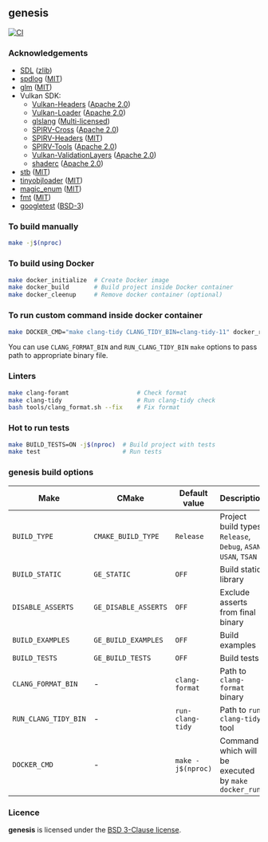 ## genesis

[![CI](https://github.com/hogletgames/genesis/actions/workflows/ci.yml/badge.svg?branch=master)](https://github.com/hogletgames/genesis/actions/workflows/ci.yml)

### Acknowledgements

- [SDL](https://www.libsdl.org) ([zlib](https://www.libsdl.org/license.php))
- [spdlog](https://github.com/gabime/spdlog) ([MIT](https://github.com/gabime/spdlog/blob/v1.8.2/LICENSE))
- [glm](https://github.com/g-truc/glm) ([MIT](https://github.com/g-truc/glm/blob/0.9.9.8/copying.txt))
- Vulkan SDK:
  - [Vulkan-Headers](https://github.com/KhronosGroup/Vulkan-Headers) ([Apache 2.0](https://github.com/KhronosGroup/Vulkan-Headers/blob/sdk-1.2.162.0/LICENSE.txt))
  - [Vulkan-Loader](https://github.com/KhronosGroup/Vulkan-Loader) ([Apache 2.0](https://github.com/KhronosGroup/Vulkan-Loader/blob/sdk-1.2.162.0/LICENSE.txt))
  - [glslang](https://github.com/KhronosGroup/glslang) ([Multi-licensed](https://github.com/KhronosGroup/glslang/blob/11.1.0/LICENSE.txt))
  - [SPIRV-Cross](https://github.com/KhronosGroup/SPIRV-Cross) ([Apache 2.0](https://github.com/KhronosGroup/SPIRV-Cross/blob/2021-01-15/LICENSE))
  - [SPIRV-Headers](https://github.com/KhronosGroup/SPIRV-Headers) ([MIT](https://github.com/KhronosGroup/SPIRV-Headers/blob/1.5.4.raytracing.fixed/LICENSE))
  - [SPIRV-Tools](https://github.com/KhronosGroup/SPIRV-Tools) ([Apache 2.0](https://github.com/KhronosGroup/SPIRV-Tools/blob/v2020.6/LICENSE))
  - [Vulkan-ValidationLayers](https://github.com/KhronosGroup/Vulkan-ValidationLayers) ([Apache 2.0](https://github.com/KhronosGroup/Vulkan-ValidationLayers/blob/sdk-1.2.162.0/LICENSE.txt))
  - [shaderc](https://github.com/google/shaderc) ([Apache 2.0](https://github.com/google/shaderc/blob/v2020.4/LICENSE))
- [stb](https://github.com/nothings/stb) ([MIT](https://github.com/nothings/stb/blob/b42009b3b9d4ca35bc703f5310eedc74f584be58/LICENSE))
- [tinyobjloader](https://github.com/tinyobjloader/tinyobjloader) ([MIT](https://github.com/tinyobjloader/tinyobjloader/blob/v2.0.0rc8/LICENSE))
- [magic_enum](https://github.com/Neargye/magic_enum) ([MIT](https://github.com/Neargye/magic_enum/blob/v0.7.2/LICENSE))
- [fmt](https://github.com/fmtlib/fmt) ([MIT](https://github.com/fmtlib/fmt/blob/7.1.3/LICENSE.rst))
- [googletest](https://github.com/google/googletest) ([BSD-3](https://github.com/google/googletest/blob/release-1.10.0/LICENSE))

### To build manually

```bash
make -j$(nproc)
```

### To build using Docker

```bash
make docker_initialize  # Create Docker image
make docker_build       # Build project inside Docker container
make docker_cleenup     # Remove docker container (optional)
```

### To run custom command inside docker container

```bash
make DOCKER_CMD="make clang-tidy CLANG_TIDY_BIN=clang-tidy-11" docker_run
```

You can use `CLANG_FORMAT_BIN` and `RUN_CLANG_TIDY_BIN` `make` options to pass path to
appropriate binary file.

### Linters

```bash
make clang-foramt                   # Check format
make clang-tidy                     # Run clang-tidy check
bash tools/clang_format.sh --fix    # Fix format
```

### Hot to run tests

```bash
make BUILD_TESTS=ON -j$(nproc)  # Build project with tests
make test                       # Run tests
```

### genesis build options

| Make | CMake | Default value| Description |
|------|-------|--------------|-------------|
| `BUILD_TYPE` | `CMAKE_BUILD_TYPE` | `Release` | Project build types: `Release`, `Debug`, `ASAN`, `USAN`, `TSAN` |
| `BUILD_STATIC` | `GE_STATIC` | `OFF` | Build static library |
| `DISABLE_ASSERTS` | `GE_DISABLE_ASSERTS` | `OFF` | Exclude asserts from final binary |
| `BUILD_EXAMPLES` | `GE_BUILD_EXAMPLES` | `OFF` | Build examples |
| `BUILD_TESTS` | `GE_BUILD_TESTS` | `OFF` | Build tests |
| `CLANG_FORMAT_BIN` | - | `clang-format` | Path to `clang-format` binary |
| `RUN_CLANG_TIDY_BIN` | - | `run-clang-tidy` | Path to `run-clang-tidy` tool |
| `DOCKER_CMD` | - | `make -j$(nproc)` | Command which will be executed by `make docker_run` |

### Licence

**genesis** is licensed under the [BSD 3-Clause license](LICENSE).
